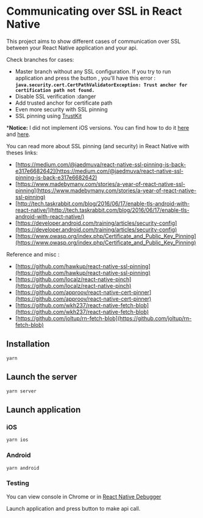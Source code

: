 # Communicating over SSL in React Native

This project aims to show different cases of communication over SSL between your React Native application and your api.

Check branches for cases:

- Master branch without any SSL configuration. If you try to run application and press the button , you'll have this error : **`java.security.cert.CertPathValidatorException: Trust anchor for certification path not found.`**
- Disable SSL verification :danger
- Add trusted anchor for certificate path
- Even more security with SSL pinning
- SSL pinning using [TrustKit](https://github.com/datatheorem/TrustKit-Android)

\***Notice:** I did not implement iOS versions. You can find how to do it [here](https://medium.com/@jaedmuva/react-native-ssl-pinning-is-back-ios-version-814dfce2400c) and [here](https://github.com/datatheorem/TrustKit/blob/master/docs/getting-started.md).

You can read more about SSL pinning (and security) in React Native with theses links:

- [https://medium.com/@jaedmuva/react-native-ssl-pinning-is-back-e317e6682642](https://medium.com/@jaedmuva/react-native-ssl-pinning-is-back-e317e6682642)
- [https://www.madebymany.com/stories/a-year-of-react-native-ssl-pinning](https://www.madebymany.com/stories/a-year-of-react-native-ssl-pinning)
- [http://tech.taskrabbit.com/blog/2016/06/17/enable-tls-android-with-react-native/](http://tech.taskrabbit.com/blog/2016/06/17/enable-tls-android-with-react-native/)
- [https://developer.android.com/training/articles/security-config](https://developer.android.com/training/articles/security-config)
- [https://www.owasp.org/index.php/Certificate_and_Public_Key_Pinning](https://www.owasp.org/index.php/Certificate_and_Public_Key_Pinning)

Reference and misc :

- [https://github.com/hawkup/react-native-ssl-pinning](https://github.com/hawkup/react-native-ssl-pinning)
- [https://github.com/localz/react-native-pinch](https://github.com/localz/react-native-pinch)
- [https://github.com/approov/react-native-cert-pinner](https://github.com/approov/react-native-cert-pinner)
- [https://github.com/wkh237/react-native-fetch-blob](https://github.com/wkh237/react-native-fetch-blob)
- [https://github.com/joltup/rn-fetch-blob](https://github.com/joltup/rn-fetch-blob)

## Installation

```
yarn
```

## Launch the server

```
yarn server
```

## Launch application

### iOS

```
yarn ios
```

### Android

```
yarn android
```

### Testing

You can view console in Chrome or in [React Native Debugger](https://github.com/jhen0409/react-native-debugger)

Launch application and press button to make api call.
